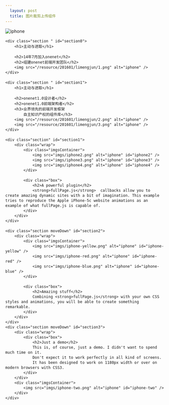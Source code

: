 ```yaml
---
  layout: post
  title: 图片裁剪上传组件
---
```

<link rel="stylesheet" type="text/css" href="/resource/201601/limengjun/jquery.fullPage.css" />
<!--[if IE]>
<script type="text/javascript">
    var console = { log: function() {} };
</script>
<![endif]-->
<style>


body{
    color: #333;
    font-family: "Lucida Grande", "Lucida Sans Unicode", Helvetica, Arial, Verdana, sans-serif;
}


    /* Style for our header texts
    * --------------------------------------- */
h1{
    font-size: 5em;
    font-family: arial,helvetica;
    margin:0;
    padding:0;
}
h2{
    font-size: 2em;
    margin: 0 0 18px 0;
    font-family: arial,helvetica;
}




    /* Common styles
    * --------------------------------------- */
img{
    -webkit-transition: all 0.7s ease-out;
    -moz-transition: all 0.7s ease-out;
    -o-transition: all 0.7s ease-out;
    transition: all 0.7s ease-out;
}
.section{
    text-align:center;
    overflow:hidden;
}
.wrap{
    width: 1180px;
    height: 100%;
    margin-left: auto;
    margin-right: auto;
    position: relative;
}
.box{
    text-align: left;
    color: #808080;
    font-size: 1.2em;
    line-height: 1.6em;
}




    /* Section 0
    * --------------------------------------- */
#section0{
    padding: 60px 0;
}
#section0 img{
    height: 100%;
    margin: 40px 0 0 0;
}




    /* Section 1
    * --------------------------------------- */


#section1 .box{
    position: absolute;
    top: 50%;
    left: 50%;
    margin-top: -192px;
    margin-left: 89px;
    width: 395px;
    z-index: 1;
}
#section1 .imgsContainer{
    display: block;
    position: absolute;
    z-index: 1;
    top: 42%;
    left: 58%;
    margin-top: -325px;
    margin-left: -747px;
    width: 800px;
    height: 696px;
}
#section1 img{
    height: 100%;
}
    /*screen resolutions between 620px and 800px*/
@media all and (min-width: 620px) and (max-width: 800px){
    #section1 .imgsContainer{
        margin-top: -278px;
        margin-left: -685px;
        width: 647px;
        height: 563px;
    }
}

    /*screen resolutions lower than 620px*/
@media all and (max-width: 620px){
    #section1 .imgsContainer{
        margin-top: -208px;
        margin-left: -516px;
        width: 534px;
        height: 464px;
    }
}
#iphone2{
    z-index: 10;
}
#iphone2.active{
    -webkit-transform: translate3d(-134px, 0px, 0px);
    -moz-transform: translate3d(-134px, 0px, 0px);
    -ms-transform:translate3d(-134px, 0px, 0px);
    transform: translate3d(-134px, 0px, 0px);
}

#iphone3{
    z-index: 12;
}
#iphone3.active{
    -webkit-transform: translate3d(213px, 0px, 0px);
    -moz-transform: translate3d(213px, 0px, 0px);
    -ms-transform:translate3d(213px, 0px, 0px);
    transform: translate3d(213px, 0px, 0px);
}

#iphone4{
    z-index: 11;
    left: 140px;
}

#iphone4.active{
    -webkit-transform: translate3d(548px, 0px, 0px);
    -moz-transform: translate3d(548px, 0px, 0px);
    -ms-transform:translate3d(548px, 0px, 0px);
    transform: translate3d(548px, 0px, 0px);
}




    /* Section 2
    * --------------------------------------- */
#section2 img{
    position:absolute;
}
#section2 .imgsContainer,
#staticImg .imgsContainer,
#section3 .imgsContainer{
    position: absolute;
    z-index: 1;
    left: 50%;
    display: block;
    margin-top: -288px;
    margin-left: -636px;
    width: 0;
    height: 0;

    -webkit-transition: all 1.2s ease-in-out;
    -moz-transition: all 1.2s ease-in-out;
    -o-transition: all 1.2s ease-in-out;
    transition: all 1.2s ease-in-out;
}

#section2.moveUp .imgsContainer{
    top: 50%;
}

#section2.moveDown .imgsContainer,
#staticImg .imgsContainer{
    top: 90%;
}

#section2.active .imgsContainer{
    top: 50%;
}

#section2 .box{
    top: 22%;
    left: 42%;
    position: absolute;
    width: 582px;
}

#iphone-yellow{
    top: -35px;
    left: -222px;
}

#iphone-red{
    top: -194px;
    left: 106px;
}

#iphone-blue{
    top: 320px;
    left: 448px;
}

#iphone-green{
    left: 106px;
    position:absolute;
}

#staticImg{
    display: block;
    position: absolute;
    z-index: 1;
    top: 200%;
    left: 0;
    width: 100%;
    min-width: 980px;
    height: 100%;

    -webkit-transition: all 0.7s ease-out;
    -moz-transition: all 0.7s ease-out;
    -o-transition: all 0.7s ease-out;
    transition: all 0.7s ease-out;

    -webkit-backface-visibility: hidden;
    -webkit-perspective: 1000;
}
#staticImg.moveDown{
    -webkit-transform: translate3d(0, 100%, 0);
    -ms-transform: translate3d(0, 100%, 0);
    transform: translate3d(0, 100%, 0);
}
#staticImg.moveUp{

    -webkit-transform: translate3d(0, 0, 0);
    -ms-transform: translate3d(0, 0, 0);
    transform: translate3d(0, 0, 0);
}
#staticImg.moveDown .imgsContainer{
    top: 50%;
}
#staticImg.moveDown img{
    top: 155px;
}

#staticImg.active .imgsContainer{
    top: 50%;
}


#staticImg.active img{
    top: 487px;
}





    /* Section 3
    * --------------------------------------- */
#section3 .imgsContainer{
    top: 50%;
}

#section3 img{
    top: 155px;
    left: 455px;
    position: absolute;
}
#section3 .box{
    text-align: center;
    margin: 10% 0 0 0;
}



    /* Overwriting fullPage.js tooltip color
    * --------------------------------------- */
.fp-tooltip{
    color: #AAA;
}
#fp-nav span, .fp-slidesNav span{
    border-color: #AAA;
}
#fp-nav li .active span, .fp-slidesNav .active span{
    background: #AAA;
}

</style>
<script src="jquery.min.js"></script>

<script type="text/javascript" src="jquery.fullPage.js"></script>

<script type="text/javascript">
    $(document).ready(function() {
        $('#fullpage').fullpage({
            'verticalCentered': false,
            'css3': true,
            'sectionsColor': ['#F0F2F4', '#fff', '#fff', '#fff'],
            'navigation': true,
            'navigationPosition': 'right',
            'navigationTooltips': ['fullPage.js', 'Powerful', 'Amazing', 'Simple'],

            'afterLoad': function(anchorLink, index){
                if(index == 2){
                    $('#iphone3, #iphone2, #iphone4').addClass('active');
                }
            },

            'onLeave': function(index, nextIndex, direction){
                if (index == 3 && direction == 'down'){
                    $('.section').eq(index -1).removeClass('moveDown').addClass('moveUp');
                }
                else if(index == 3 && direction == 'up'){
                    $('.section').eq(index -1).removeClass('moveUp').addClass('moveDown');
                }

                $('#staticImg').toggleClass('active', (index == 2 && direction == 'down' ) || (index == 4 && direction == 'up'));
                $('#staticImg').toggleClass('moveDown', nextIndex == 4);
                $('#staticImg').toggleClass('moveUp', index == 4 && direction == 'up');
            }
        });
    });
</script>

</head>
<body>

<div id="fullpage">
    <div id="staticImg">
        <div class="imgsContainer">
            <img src="imgs/iphone-green.png" alt="iphone" id="iphone-green" />
        </div>
    </div>

    <div class="section " id="section0">
        <h1>主动与进取</h1>

        <h2>14年7月加入onenet</h2>
        <h2>组建onenet前端开发团队</h2>
        <img src="/resource/201601/limengjun/1.png" alt="iphone" />
    </div>

    <div class="section " id="section1">
        <h1>主动与进取</h1>

        <h2>onenet1.0设计者</h2>
        <h2>onenet1.0前端架构者</h2>
        <h3>业界领先的前端开发框架
            自主知识产权的组件库</h3>
        <img src="/resource/201601/limengjun/2.png" alt="iphone" />
        <img src="/resource/201601/limengjun/3.png" alt="iphone" />
    </div>

    <div class="section" id="section1">
        <div class="wrap">
            <div class="imgsContainer">
                <img src="imgs/iphone2.png" alt="iphone" id="iphone2" />
                <img src="imgs/iphone3.png" alt="iphone" id="iphone3" />
                <img src="imgs/iphone4.png" alt="iphone" id="iphone4" />
            </div>

            <div class="box">
                <h2>A powerful plugin</h2>
                <strong>fullPage.js</strong>  callbacks allow you to create amazing dynamic sites with a bit of imagination. This example tries to reproduce the Apple iPhone-5c website animations as an example of what fullPage.js is capable of.
            </div>
        </div>
    </div>

    <div class="section moveDown" id="section2">
        <div class="wrap">
            <div class="imgsContainer">
                <img src="imgs/iphone-yellow.png" alt="iphone" id="iphone-yellow" />
                <img src="imgs/iphone-red.png" alt="iphone" id="iphone-red" />
                <img src="imgs/iphone-blue.png" alt="iphone" id="iphone-blue" />
            </div>

            <div class="box">
                <h2>Amazing stuff</h2>
                Combining <strong>fullPage.js</strong> with your own CSS styles and animations, you will be able to create something remarkable.
            </div>
        </div>
    </div>
    <div class="section moveDown" id="section3">
        <div class="wrap">
            <div class="box">
                <h2>Just a demo</h2>
                This is, of course, just a demo. I didn't want to spend much time on it.
                Don't expect it to work perfectly in all kind of screens.
                It has been designed to work on 1180px width or over on modern browsers with CSS3.
            </div>
        </div>
        <div class="imgsContainer">
            <img src="imgs/iphone-two.png" alt="iphone" id="iphone-two" />
        </div>
    </div>
</div>
